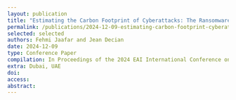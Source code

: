 ```yaml
---
layout: publication
title: "Estimating the Carbon Footprint of Cyberattacks: The Ransomware Case"
permalink: /publications/2024-12-09-estimating-carbon-footprint-cyberattacks-ransomware-case
selected: selected
authors: Fehmi Jaafar and Jean Decian
date: 2024-12-09
type: Conference Paper
compilation: In Proceedings of the 2024 EAI International Conference on Safe, Secure, Ethical, Responsible Technologies and Emerging Applications (SAFER-TEA)
extra: Dubai, UAE
doi:
access:
abstract:
---
```


